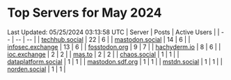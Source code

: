 # Top Servers for May 2024
Last Updated: 05/25/2024 03:13:58 UTC
| Server | Posts | Active Users |
| -- | -- | -- |
| [techhub.social](https://techhub.social/tags/PowerShell) | 22 | 6 |
| [mastodon.social](https://mastodon.social/tags/PowerShell) | 14 | 6 |
| [infosec.exchange](https://infosec.exchange/tags/PowerShell) | 13 | 6 |
| [fosstodon.org](https://fosstodon.org/tags/PowerShell) | 9 | 7 |
| [hachyderm.io](https://hachyderm.io/tags/PowerShell) | 8 | 6 |
| [ioc.exchange](https://ioc.exchange/tags/PowerShell) | 2 | 2 |
| [mas.to](https://mas.to/tags/PowerShell) | 2 | 2 |
| [chaos.social](https://chaos.social/tags/PowerShell) | 1 | 1 |
| [dataplatform.social](https://dataplatform.social/tags/PowerShell) | 1 | 1 |
| [mastodon.sdf.org](https://mastodon.sdf.org/tags/PowerShell) | 1 | 1 |
| [mstdn.social](https://mstdn.social/tags/PowerShell) | 1 | 1 |
| [norden.social](https://norden.social/tags/PowerShell) | 1 | 1 |
